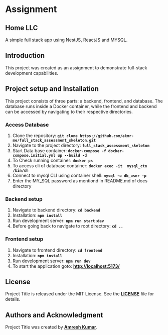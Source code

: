 # **Assignment**

## **Home LLC**

A simple full stack app using NestJS, ReactJS and MYSQL.

## **Introduction**

This project was created as an assignment to demonstrate full-stack development capabilities.

## **Project setup and Installation**

This project consists of three parts: a backend, frontend, and database. The database runs inside a Docker container, while the frontend and backend can be accessed by navigating to their respective directories.

### **Access Database**

1. Clone the repository: **`git clone https://github.com/akmr-me/full_stack_assessment_skeleton.git`**
2. Navigate to the project directory: **`full_stack_assessment_skeleton`**
3. Start Data base container: **`docker-compose -f docker-compose.initial.yml up --build -d`**
4. To Check running container: **`docker ps`**
5. To access cli of database container: **`docker exec -it  mysql_ctn  /bin/sh`**
6. Connect to mysql CLI using container shell: **`mysql -u db_user -p`**
7. Enter the MY_SQL password as mentiond in README.md of docs directory

### **Backend setup**

1. Navigate to backend directory: **`cd backend`**
2. Installation: **`npm install`**
3. Run development server: **`npm run start:dev`**
4. Before going back to navigate to root directory: **`cd ..`**

### **Frontend setup**

1. Navigate to frontend directory: **`cd frontend`**
2. Installation: **`npm install`**
3. Run development server: **`npm run dev`**
4. To start the application goto: **[http://localhost:5173/](http://localhost:5173/)**

## **License**

Project Title is released under the MIT License. See the **[LICENSE](https://www.blackbox.ai/share/LICENSE)** file for details.

## **Authors and Acknowledgment**

Project Title was created by **[Amresh Kumar](https://github.com/akmr-me)**.
